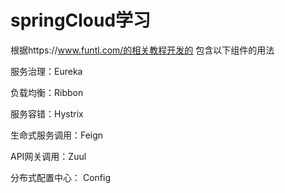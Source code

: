 # springCloud学习
根据https://www.funtl.com/的相关教程开发的
包含以下组件的用法

服务治理：Eureka

负载均衡：Ribbon

服务容错：Hystrix

生命式服务调用：Feign

API网关调用：Zuul

分布式配置中心： Config


